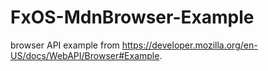 FxOS-MdnBrowser-Example
=======================

browser API example from https://developer.mozilla.org/en-US/docs/WebAPI/Browser#Example.
